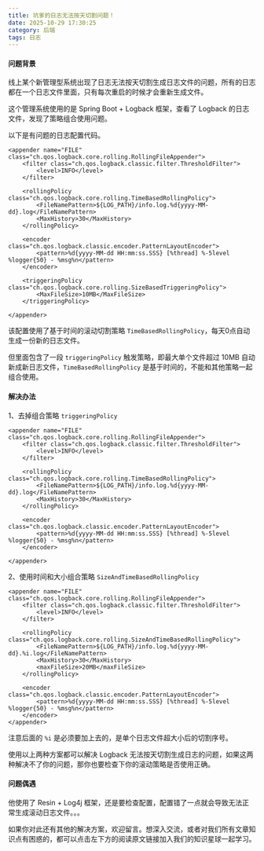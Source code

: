 ```yaml
---
title: 坑爹的日志无法按天切割问题！
date: 2025-10-29 17:30:25
category: 后端
tags: 日志
---
```


#### 问题背景

线上某个新管理型系统出现了日志无法按天切割生成日志文件的问题，所有的日志都在一个日志文件里面，只有每次重启的时候才会重新生成文件。

这个管理系统使用的是 Spring Boot + Logback 框架，查看了 Logback 的日志文件，发现了策略组合使用问题。

以下是有问题的日志配置代码。

```
<appender name="FILE" class="ch.qos.logback.core.rolling.RollingFileAppender">
    <filter class="ch.qos.logback.classic.filter.ThresholdFilter">
        <level>INFO</level>
    </filter>
    
    <rollingPolicy class="ch.qos.logback.core.rolling.TimeBasedRollingPolicy">
        <FileNamePattern>${LOG_PATH}/info.log.%d{yyyy-MM-dd}.log</FileNamePattern>
        <MaxHistory>30</MaxHistory>
    </rollingPolicy>

    <encoder class="ch.qos.logback.classic.encoder.PatternLayoutEncoder">
        <pattern>%d{yyyy-MM-dd HH:mm:ss.SSS} [%thread] %-5level %logger{50} - %msg%n</pattern>
    </encoder>

    <triggeringPolicy class="ch.qos.logback.core.rolling.SizeBasedTriggeringPolicy">
        <MaxFileSize>10MB</MaxFileSize>
    </triggeringPolicy>

</appender>
```

该配置使用了基于时间的滚动切割策略 `TimeBasedRollingPolicy`，每天0点自动生成一份新的日志文件。

但里面包含了一段 `triggeringPolicy` 触发策略，即最大单个文件超过 10MB 自动新成新日志文件，`TimeBasedRollingPolicy` 是基于时间的，不能和其他策略一起组合使用。

#### 解决办法

1、去掉组合策略 `triggeringPolicy`

```
<appender name="FILE" class="ch.qos.logback.core.rolling.RollingFileAppender">
    <filter class="ch.qos.logback.classic.filter.ThresholdFilter">
        <level>INFO</level>
    </filter>
    
    <rollingPolicy class="ch.qos.logback.core.rolling.TimeBasedRollingPolicy">
        <FileNamePattern>${LOG_PATH}/info.log.%d{yyyy-MM-dd}.log</FileNamePattern>
        <MaxHistory>30</MaxHistory>
    </rollingPolicy>

    <encoder class="ch.qos.logback.classic.encoder.PatternLayoutEncoder">
        <pattern>%d{yyyy-MM-dd HH:mm:ss.SSS} [%thread] %-5level %logger{50} - %msg%n</pattern>
    </encoder>

</appender>
```

2、使用时间和大小组合策略 `SizeAndTimeBasedRollingPolicy`

```
<appender name="FILE" class="ch.qos.logback.core.rolling.RollingFileAppender">
	<filter class="ch.qos.logback.classic.filter.ThresholdFilter">
		<level>INFO</level>
	</filter>
	
	<rollingPolicy class="ch.qos.logback.core.rolling.SizeAndTimeBasedRollingPolicy">
		<FileNamePattern>${LOG_PATH}/info.log.%d{yyyy-MM-dd}.%i.log</FileNamePattern>
		<MaxHistory>30</MaxHistory>
		<maxFileSize>20MB</maxFileSize>
	</rollingPolicy>
	
	<encoder class="ch.qos.logback.classic.encoder.PatternLayoutEncoder">
		<pattern>%d{yyyy-MM-dd HH:mm:ss.SSS} [%thread] %-5level %logger{50} - %msg%n</pattern>
	</encoder>
</appender>
```

注意后面的 `%i` 是必须要加上去的，是单个日志文件超大小后的切割序号。

使用以上两种方案都可以解决 Logback 无法按天切割生成日志的问题，如果这两种解决不了你的问题，那你也要检查下你的滚动策略是否使用正确。

#### 问题偶遇

他使用了 Resin + Log4j 框架，还是要检查配置，配置错了一点就会导致无法正常生成滚动日志文件。。。

如果你对此还有其他的解决方案，欢迎留言。想深入交流，或者对我们所有文章知识点有困惑的，都可以点击左下方的阅读原文链接加入我们的知识星球一起学习。

